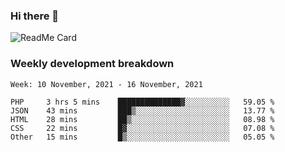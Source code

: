 ### Hi there 👋

<!--
**itzcy/itzcy** is a ✨ _special_ ✨ repository because its `README.md` (this file) appears on your GitHub profile.

Here are some ideas to get you started:

- 🔭 I’m currently working on ...
- 🌱 I’m currently learning ...
- 👯 I’m looking to collaborate on ...
- 🤔 I’m looking for help with ...
- 💬 Ask me about ...
- 📫 How to reach me: ...
- 😄 Pronouns: ...
- ⚡ Fun fact: ...
-->
![ReadMe Card](https://github-readme-stats.vercel.app/api?username=itzcy&show_icons=true&title_color=2d3198&icon_color=797cb8&text_color=24292e&bg_color=f6f8fa)

### Weekly development breakdown
<!--START_SECTION:waka-->
```text
Week: 10 November, 2021 - 16 November, 2021

PHP     3 hrs 5 mins    ██████████████▓░░░░░░░░░░   59.05 % 
JSON    43 mins         ███▒░░░░░░░░░░░░░░░░░░░░░   13.77 % 
HTML    28 mins         ██▒░░░░░░░░░░░░░░░░░░░░░░   08.98 % 
CSS     22 mins         █▓░░░░░░░░░░░░░░░░░░░░░░░   07.08 % 
Other   15 mins         █▒░░░░░░░░░░░░░░░░░░░░░░░   05.05 % 
```
<!--END_SECTION:waka-->
